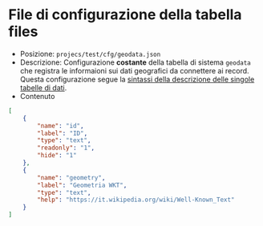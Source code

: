 # File di configurazione della tabella files


- Posizione: `projecs/test/cfg/geodata.json`
- Descrizione: Configurazione **costante** della tabella di sistema `geodata`
che registra le informaioni sui dati geografici da connettere ai record.
Questa configurazione segue la [sintassi della descrizione delle singole tabelle di dati](/config/data-tables-syntax).
- Contenuto

```json
[
    {
        "name": "id",
        "label": "ID",
        "type": "text",
        "readonly": "1",
        "hide": "1"
    },
    {
        "name": "geometry",
        "label": "Geometria WKT",
        "type": "text",
        "help": "https://it.wikipedia.org/wiki/Well-Known_Text"
    }
]
```